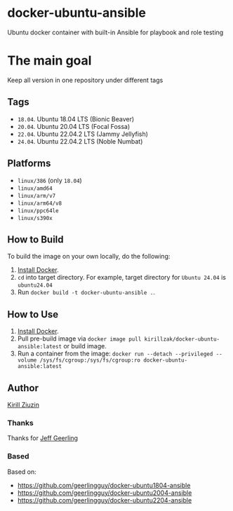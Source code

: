 # docker-ubuntu-ansible
Ubuntu docker container with built-in Ansible for playbook and role testing

# The main goal
Keep all version in one repository under different tags

## Tags
- `18.04`. Ubuntu 18.04 LTS (Bionic Beaver)
- `20.04`. Ubuntu 20.04 LTS (Focal Fossa)
- `22.04`. Ubuntu 22.04.2 LTS (Jammy Jellyfish)
- `24.04`. Ubuntu 22.04.2 LTS (Noble Numbat)

## Platforms
- `linux/386` (only `18.04`)
- `linux/amd64`
- `linux/arm/v7`
- `linux/arm64/v8`
- `linux/ppc64le`
- `linux/s390x`

## How to Build

To build the image on your own locally, do the following:

  1. [Install Docker](https://docs.docker.com/engine/installation/).
  2. `cd` into target directory. For example, target directory for `Ubuntu 24.04` is `ubuntu24.04`
  3. Run `docker build -t docker-ubuntu-ansible .`.

  ## How to Use

  1. [Install Docker](https://docs.docker.com/engine/installation/).
  2. Pull pre-build image via `docker image pull kirillzak/docker-ubuntu-ansible:latest` or build image.
  3. Run a container from the image: `docker run --detach --privileged --volume /sys/fs/cgroup:/sys/fs/cgroup:ro docker-ubuntu-ansible:latest`

## Author

[Kirill Ziuzin](https://kirill-zak.ru/)

### Thanks
Thanks for [Jeff Geerling](https://github.com/geerlingguy)

### Based
Based on:
- https://github.com/geerlingguy/docker-ubuntu1804-ansible
- https://github.com/geerlingguy/docker-ubuntu2004-ansible
- https://github.com/geerlingguy/docker-ubuntu2204-ansible
